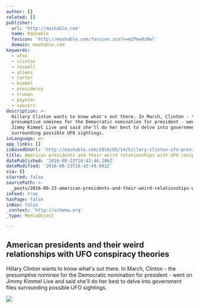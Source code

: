 ```yaml
---
author: []
related: []
publisher:
  url: 'http://mashable.com'
  name: Mashable
  favicon: 'http://mashable.com/favicon.ico?v=m2Pmw8zNwl'
  domain: mashable.com
keywords:
  - ufos
  - clinton
  - roswell
  - aliens
  - carter
  - kimmel
  - presidency
  - truman
  - paynter
  - saucers
description: >-
  Hillary Clinton wants to know what's out there. In March, Clinton - the
  presumptive nominee for the Democratic nomination for president - went on
  Jimmy Kimmel Live and said she'll do her best to delve into government files
  surrounding possible UFO sightings.
inLanguage: en
app_links: []
isBasedOnUrl: 'http://mashable.com/2016/05/14/hillary-clinton-ufo-presidents/#m5iJ7_f5gSqP'
title: American presidents and their weird relationships with UFO conspiracy theories
datePublished: '2016-08-23T16:43:46.206Z'
dateModified: '2016-08-23T16:42:49.082Z'
via: {}
starred: false
sourcePath: >-
  _posts/2016-08-23-american-presidents-and-their-weird-relationships-with-ufo-c.md
inFeed: true
hasPage: false
inNav: false
_context: 'http://schema.org'
_type: MediaObject

---
```

<article style=""><h1>American presidents and their weird relationships with UFO conspiracy theories</h1><p>Hillary Clinton wants to know what's out there. In March, Clinton - the presumptive nominee for the Democratic nomination for president - went on Jimmy Kimmel Live and said she'll do her best to delve into government files surrounding possible UFO sightings.</p><img src="http://a.amz.mshcdn.com/media/ZgkyMDE2LzA1LzE0L2Q3L1ByZXNpZGVudHMuNmJmZTUuanBnCnAJdGh1bWIJMTIwMHg2MzAKZQlqcGc/efd5cff4/019/Presidents_And_Aliens.jpg" /></article>